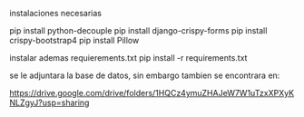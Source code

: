 instalaciones necesarias

pip install python-decouple
pip install django-crispy-forms
pip install crispy-bootstrap4
pip install Pillow

instalar ademas requierements.txt
pip install -r requirements.txt

se le adjuntara la base de datos, sin embargo tambien se encontrara en:

https://drive.google.com/drive/folders/1HQCz4ymuZHAJeW7W1uTzxXPXyKNLZgyJ?usp=sharing
